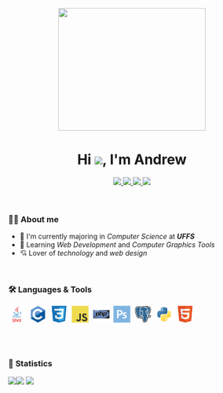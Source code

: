 

<div align="center" ><img src="https://c.tenor.com/CeDk6XdCgOUAAAAi/develop-web.gif"  frameBorder="0" width="300" height="250"></img></div>




<h1 align="center">Hi <img width="35"  src="https://raw.githubusercontent.com/kaueMarques/kaueMarques/master/hi.gif">, I'm Andrew</h1>



<div align="center">
  <a href="https://www.linkedin.com/in/andrewggabriel/" alt="linkedin" target="_blank">
  <img src="https://img.shields.io/badge/LinkedIn-black?style=for-the-badge&logo=linkedin&logoColor=11c6c7">
  </a>
  <a href="https://github.com/Andrewgaabriel" alt="github" target="blank">
  <img src="https://img.shields.io/badge/GitHub-black?style=for-the-badge&logo=github&logoColor=11c6c7">
  </a>
  <a href="https://www.instagram.com/andrewgaabriel/?hl=pt-br" alt="instagram" target="_blank">
  <img src="https://img.shields.io/badge/Instagram-black?style=for-the-badge&logo=instagram&logoColor=11c6c7&labelColor=black">
  </a>
  <a href="mailto:andrew.gabrielgomes@gmail.com?subject=HiThere">
  <img src="https://img.shields.io/badge/Gmail-black?style=for-the-badge&logo=gmail&logoColor=11c6c7">
  </a>
  
</div>


<br>
<br>

### :man_technologist: **About me**

- 🎒 I'm currently majoring in *Computer Science* at ***UFFS***
- 🌱 Learning *Web Development* and *Computer  Graphics Tools*  
- 💘 Lover of *technology* and *web design*
<br>



### :hammer_and_wrench: **Languages & Tools**


<div align="left">
  <img src="https://github.com/devicons/devicon/blob/master/icons/java/java-original-wordmark.svg" title="Java" alt="Java" width="35" height="35"/>&nbsp;
  <img src="https://github.com/devicons/devicon/blob/master/icons/c/c-original.svg" title="C" alt="C" width="35" height="35"/>&nbsp;
  <img src="https://github.com/devicons/devicon/blob/master/icons/css3/css3-original.svg" title="css" alt="css" width="35" height="35"/>&nbsp;
  <img src="https://github.com/devicons/devicon/blob/master/icons/javascript/javascript-original.svg" title="js" alt="js" width="35" height="35"/>&nbsp;
  <img src="https://github.com/devicons/devicon/blob/master/icons/php/php-original.svg" title="php" alt="php" width="35" height="35"/>&nbsp;
  <img src="https://github.com/devicons/devicon/blob/master/icons/photoshop/photoshop-plain.svg" title="photoshop" alt="photoshop" width="35" height="35"/>&nbsp;
  <img src="https://github.com/devicons/devicon/blob/master/icons/postgresql/postgresql-original.svg" title="postgresql" alt="postgresql" width="35" height="35"/>&nbsp;
  <img src="https://github.com/devicons/devicon/blob/master/icons/python/python-original.svg" title="python" alt="python" width="35" height="35"/>&nbsp;
  <img src="https://github.com/devicons/devicon/blob/master/icons/html5/html5-original.svg" title="html" alt="html" width="35" height="35"/>&nbsp;

</div>

<br><br>

### 🚀  **Statistics**

<div align="left">


  

   <img  src="http://github-readme-streak-stats.herokuapp.com?user=andrewgaabriel&theme=highcontrast&hide_border=true&date_format=j%20M%5B%20Y%5D&ring=11c6c7&fire=FFFFFF&sideNums=11c6c7&currStreakLabel=11c6c7" height="156"/><img src="https://github-readme-stats.vercel.app/api?username=Andrewgaabriel&count_private=true&show_icons=true&hide_border=true&theme=synthwave&include_all_commits=true&title_color=11c6c7&bg_color=100,000000,000000&text_color=ffffff&icon_color=11c6c7&hide=issues,prs&card_width=300" height="120"/> <img  src="https://github-readme-stats.vercel.app/api/top-langs/?username=Andrewgaabriel&layout=compact&theme=synthwave&title_color=11c6c7&hide_border=true&bg_color=100,000000,000000&text_color=ffffff&card_width=300" height="130"/>


</div>
  

<br>

